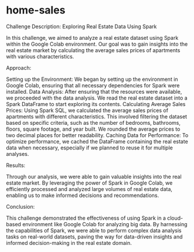 # home-sales
Challenge Description: Exploring Real Estate Data Using Spark

In this challenge, we aimed to analyze a real estate dataset using Spark within the Google Colab environment. Our goal was to gain insights into the real estate market by calculating the average sales prices of apartments with various characteristics.

Approach:

Setting up the Environment: We began by setting up the environment in Google Colab, ensuring that all necessary dependencies for Spark were installed.
Data Analysis: After ensuring that the resources were available, we proceeded with the data analysis. We read the real estate dataset into a Spark DataFrame to start exploring its contents.
Calculating Average Sales Prices: Using Spark SQL, we calculated the average sales prices of apartments with different characteristics. This involved filtering the dataset based on specific criteria, such as the number of bedrooms, bathrooms, floors, square footage, and year built. We rounded the average prices to two decimal places for better readability.
Caching Data for Performance: To optimize performance, we cached the DataFrame containing the real estate data when necessary, especially if we planned to reuse it for multiple analyses.

Results:

Through our analysis, we were able to gain valuable insights into the real estate market. By leveraging the power of Spark in Google Colab, we efficiently processed and analyzed large volumes of real estate data, enabling us to make informed decisions and recommendations.

Conclusion:

This challenge demonstrated the effectiveness of using Spark in a cloud-based environment like Google Colab for analyzing big data. By harnessing the capabilities of Spark, we were able to perform complex data analysis tasks on real-world datasets, paving the way for data-driven insights and informed decision-making in the real estate domain.
